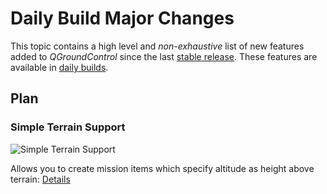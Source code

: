 # Daily Build Major Changes

This topic contains a high level and *non-exhaustive* list of new features added to *QGroundControl* since the last [stable release](../releases/release_notes.md). These features are available in [daily builds](../releases/daily_builds.md).

## Plan

### Simple Terrain Support

![Simple Terrain Support](../../assets/plan/SimpleMissionItemTerrain.jpg)

Allows you to create mission items which specify altitude as height above terrain: [Details](https://github.com/mavlink/qgroundcontrol/pull/6225)
